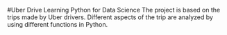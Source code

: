 #Uber Drive Learning Python for Data Science
The project is based on the trips made by Uber drivers. Different aspects of the trip are analyzed by using different functions in Python.
